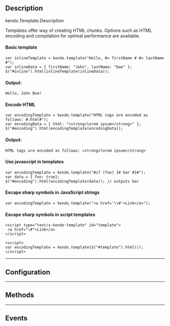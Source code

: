 ## Description


kendo.Template.Description

 Templates offer way of creating HTML chunks. Options such as HTML encoding and compilation for optimal
 performance are available.

#### Basic template

    var inlineTemplate = kendo.template("Hello, #= firstName # #= lastName #");
    var inlineData = { firstName: "John", lastName: "Doe" };
    $("#inline").html(inlineTemplate(inlineData));


#### Output:

    Hello, John Doe!


#### Encode HTML

    var encodingTemplate = kendo.template("HTML tags are encoded as follows: #:html#");
    var encodingData = { html: "<strong>lorem ipsum</strong>" };
    $("#encoding").html(encodingTemplate(encodingData));


#### Output:

    HTML tags are encoded as follows: <strong>lorem ipsum</strong>


#### Use javascript in templates

    var encodingTemplate = kendo.template("#if (foo) {# bar #}#");
    var data = { foo: true};
    $("#encoding").html(encodingTemplate(data)); // outputs bar


#### Escape sharp symbols in JavaScript strings

    var encodingTemplate = kendo.template("<a href='\\#'>Link</a>");


#### Escape sharp symbols in script templates

    <script type="text/x-kendo-template" id="template">
     <a href="\#">Link</a>
    </script>
    
    <script>
    var encodingTemplate = kendo.template($("#template").html());
    </script>



------------------------------------------

## Configuration



------------------------------------------

## Methods



------------------------------------------

## Events

